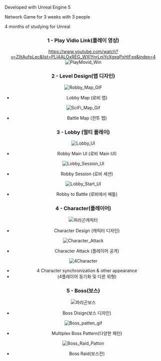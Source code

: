 Developed with Unreal Engine 5 

Network Game for 3 weeks with 3 people

4 months of studying for Unreal

<div align="center">

  
### 1 - Play Vidio Link(플레이 영상)

https://www.youtube.com/watch?v=ZlltAufpLec&list=PLI4ALOxREG_WXlYnrLniYcXgxgPxHiFxq&index=4
![PlayMovid_Win](https://github.com/user-attachments/assets/b1ab786b-9e89-4b4f-a309-95b70b51f75d)


### 2 - Level Design(맵 디자인)

![Robby_Map_GIF](https://github.com/user-attachments/assets/9e5fb97c-6c97-460e-81d4-eaf96f12e769)

- Lobby Map (로비 맵)

  
![SciFi_Map_Gif](https://github.com/user-attachments/assets/3b3a98f2-204c-4ebb-a8f2-b58370e55ae9)

- Battle Map (전투 맵)


### 3 - Lobby (멀티 플레이)
![Lobby_UI](https://github.com/user-attachments/assets/d72d2778-7887-4503-a262-4bdca029bf92)
- Robby Main UI (로비 Main UI)

![Lobby_Session_UI](https://github.com/user-attachments/assets/7aff6212-7eca-4af2-a8a4-aef13da557f9)
- Robby Session (로비 세션)

![Lobby_Start_UI](https://github.com/user-attachments/assets/7c6e25a9-5515-40c5-8beb-d04621cd3917)
- Robby to Battle (로비에서 배틀)


### 4 - Character(플레이어)
![파라곤캐릭터](https://github.com/user-attachments/assets/14230d04-aeec-43b6-8167-f106728dcc3d)
- Character Design (캐릭터 디자인)

![Character_Attack](https://github.com/user-attachments/assets/1dab2373-4f7c-4862-bbd1-5cb6dbff5f2c)

- Character Attack (플레이어 공격)

![4Character](https://github.com/user-attachments/assets/991496fb-85f7-4af9-bc4f-a4474c6685a8)

- 4 Character synchronization & other appearance
- (4플레이어 동기화 및 다른 외형)


### 5 - Boss(보스)
![파라곤보스](https://github.com/user-attachments/assets/99cbb84e-f90c-45c2-92fc-db4ede202632)

- Boss Disign(보스 디자인)

![Boss_patten_gif](https://github.com/user-attachments/assets/1558dbbb-0e04-42ef-8fe2-fc5d73149e45)


- Multiplex Boss Pattern(다양한 패턴)

![Boss_Raid_Patton](https://github.com/user-attachments/assets/f6e934e0-21ad-4458-a8ef-2af70a6ebd9a)

- Boss Raid(보스전)








</div>
  


